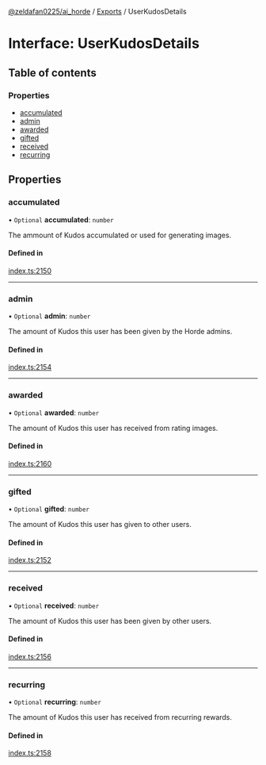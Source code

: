 [@zeldafan0225/ai_horde](../README.md) / [Exports](../modules.md) / UserKudosDetails

# Interface: UserKudosDetails

## Table of contents

### Properties

- [accumulated](UserKudosDetails.md#accumulated)
- [admin](UserKudosDetails.md#admin)
- [awarded](UserKudosDetails.md#awarded)
- [gifted](UserKudosDetails.md#gifted)
- [received](UserKudosDetails.md#received)
- [recurring](UserKudosDetails.md#recurring)

## Properties

### accumulated

• `Optional` **accumulated**: `number`

The ammount of Kudos accumulated or used for generating images.

#### Defined in

[index.ts:2150](https://github.com/ZeldaFan0225/ai_horde/blob/d340ba6/index.ts#L2150)

___

### admin

• `Optional` **admin**: `number`

The amount of Kudos this user has been given by the Horde admins.

#### Defined in

[index.ts:2154](https://github.com/ZeldaFan0225/ai_horde/blob/d340ba6/index.ts#L2154)

___

### awarded

• `Optional` **awarded**: `number`

The amount of Kudos this user has received from rating images.

#### Defined in

[index.ts:2160](https://github.com/ZeldaFan0225/ai_horde/blob/d340ba6/index.ts#L2160)

___

### gifted

• `Optional` **gifted**: `number`

The amount of Kudos this user has given to other users.

#### Defined in

[index.ts:2152](https://github.com/ZeldaFan0225/ai_horde/blob/d340ba6/index.ts#L2152)

___

### received

• `Optional` **received**: `number`

The amount of Kudos this user has been given by other users.

#### Defined in

[index.ts:2156](https://github.com/ZeldaFan0225/ai_horde/blob/d340ba6/index.ts#L2156)

___

### recurring

• `Optional` **recurring**: `number`

The amount of Kudos this user has received from recurring rewards.

#### Defined in

[index.ts:2158](https://github.com/ZeldaFan0225/ai_horde/blob/d340ba6/index.ts#L2158)

